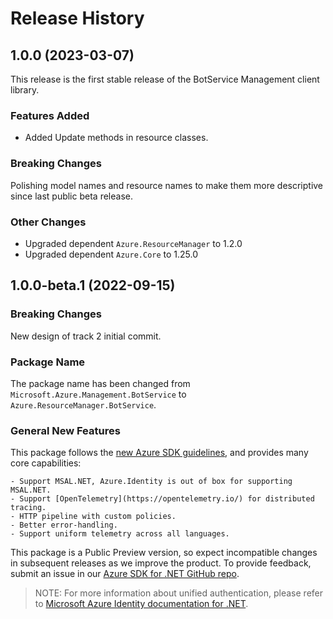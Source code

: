 # Release History

## 1.0.0 (2023-03-07)

This release is the first stable release of the BotService Management client library.

### Features Added

- Added Update methods in resource classes.

### Breaking Changes

Polishing model names and resource names to make them more descriptive since last public beta release.

### Other Changes

- Upgraded dependent `Azure.ResourceManager` to 1.2.0
- Upgraded dependent `Azure.Core` to 1.25.0

## 1.0.0-beta.1 (2022-09-15)

### Breaking Changes

New design of track 2 initial commit.

### Package Name

The package name has been changed from `Microsoft.Azure.Management.BotService` to `Azure.ResourceManager.BotService`.

### General New Features

This package follows the [new Azure SDK guidelines](https://azure.github.io/azure-sdk/general_introduction.html), and provides many core capabilities:

    - Support MSAL.NET, Azure.Identity is out of box for supporting MSAL.NET.
    - Support [OpenTelemetry](https://opentelemetry.io/) for distributed tracing.
    - HTTP pipeline with custom policies.
    - Better error-handling.
    - Support uniform telemetry across all languages.

This package is a Public Preview version, so expect incompatible changes in subsequent releases as we improve the product. To provide feedback, submit an issue in our [Azure SDK for .NET GitHub repo](https://github.com/Azure/azure-sdk-for-net/issues).

> NOTE: For more information about unified authentication, please refer to [Microsoft Azure Identity documentation for .NET](https://docs.microsoft.com//dotnet/api/overview/azure/identity-readme?view=azure-dotnet).
